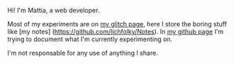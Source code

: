 Hi! I'm Mattia, a web developer.

Most of my experiments are on [my glitch page](https://glitch.com/@lichfolky), here I store the boring stuff like [my notes] (https://github.com/lichfolky/Notes).
In [my github page]( https://lichfolky.github.io/) I'm trying to document what I'm currently experimenting on.

I'm not responsable for any use of anything I share.

<!--
**lichfolky/lichfolky** is a ✨ _special_ ✨ repository because its `README.md` (this file) appears on your GitHub profile.

Here are some ideas to get you started:

- 🔭 I’m currently working on ...
- 🌱 I’m currently learning ...
- 👯 I’m looking to collaborate on ...
- 🤔 I’m looking for help with ...
- 💬 Ask me about ...
- 📫 How to reach me: ...
- 😄 Pronouns: ...
- ⚡ Fun fact: ...
-->
